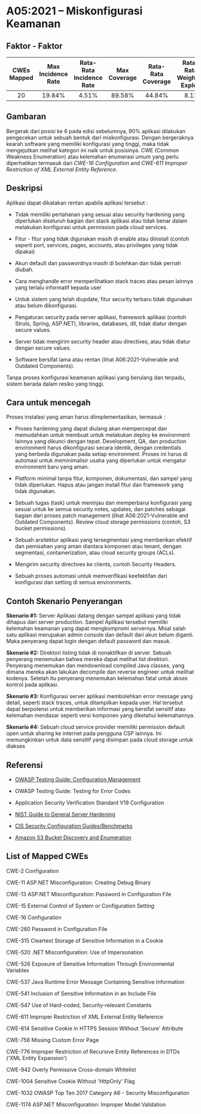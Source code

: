 # A05:2021 – Miskonfigurasi Keamanan

## Faktor - Faktor

| CWEs Mapped | Max Incidence Rate | Rata-Rata Incidence Rate | Max Coverage | Rata-Rata Coverage | Rata-Rata Weighted Exploit | Rata-Rata Weighted Impact | Total Kejadian | Total CVEs |
| :---------: | :----------------: | :----------------------: | :----------: | :----------------: | :------------------------: | :-----------------------: | :------------: | :--------: |
|     20      |       19.84%       |          4.51%           |    89.58%    |       44.84%       |            8.12            |           6.56            |    208,387     |    789     |

## Gambaran

Bergerak dari posisi ke 6 pada edisi sebelumnya, 90% aplikasi dilakukan pengecekan untuk sebuah bentuk dari miskonfigurasi. Dengan bergeraknya kearah software yang memiliki konfigurasi yang tinggi, maka tidak mengejutkan melihat kategori ini naik untuk posisinya. CWE (Common Weakness Enumeration) atau kelemahan enumerasi umum yang perlu diperhatikan termasuk dari _CWE-16 Configuration_ and _CWE-611 Improper Restriction of XML External Entity Reference_.

## Deskripsi

Aplikasi dapat dikatakan rentan apabila aplikasi tersebut :

- Tidak memiliki pertahanan yang sesuai atau security hardening yang diperlukan diseluruh bagian dari stack aplikasi atau tidak benar dalam melakukan konfigurasi untuk permission pada cloud services.

- Fitur - fitur yang tidak digunakan masih di enable atau diinstall (contoh seperti port, services, pages, accounts, atau privileges yang tidak dipakai)

- Akun default dan passwordnya masih di bolehkan dan tidak pernah diubah.

- Cara menghandle error memperlihatkan stack traces atau pesan lainnya yang terlalu informatif kepada user

- Untuk sistem yang telah diupdate, fitur security terbaru tidak digunakan atau belum dikonfigurasi.

- Pengaturan security pada server aplikasi, framework aplikasi (contoh Struts, Spring, ASP.NET), libraries, databases, dll, tidak diatur dengan secure values.

- Server tidak mengirim security header atau directives, atau tidak diatur dengan secure values.

- Software bersifat lama atau rentan (lihat A06:2021-Vulnerable
  and Outdated Components).

Tanpa proses konfigurasi keamanan aplikasi yang berulang dan terpadu, sistem berada dalam resiko yang tinggi.

## Cara untuk mencegah

Proses instalasi yang aman harus diimplementasikan, termasuk :

- Proses hardening yang dapat diulang akan mempercepat dan memudahkan untuk membuat untuk melakukan deploy ke environment lainnya yang dikunci dengan tepat. Development, QA, dan production environment harus dikonfigurasi secara identik, dengan credentials yang berbeda digunakan pada setiap environment. Proses ini harus di automasi untuk meminimalisir usaha yang diperlukan untuk mengatur environment baru yang aman.

- Platform minimal tanpa fitur, komponen, dokumentasi, dan sampel yang tidak diperlukan. Hapus atau jangan install fitur dan framework yang tidak digunakan.

- Sebuah tugas (task) untuk meninjau dan memperbarui konfigurasi yang sesuai untuk ke semua security notes, updates, dan patches sebagai bagian dari proses patch management (lihat A06:2021-Vulnerable and Outdated Components). Review cloud storage permissions (contoh, S3 bucket permissions).

- Sebuah arsitektur aplikasi yang tersegmentasi yang memberikan efektif dan pemisahan yang aman diantara komponen atau tenant, dengan segmentasi, containerization, atau cloud security groups (ACLs).

- Mengirim security directives ke clients, contoh Security Headers.

- Sebuah proses automasi untuk memverifikasi keefektifan dari konfigurasi dan setting di semua environments.

## Contoh Skenario Penyerangan

**Skenario #1:** Server Aplikasi datang dengan sampel aplikasi yang tidak dihapus dari server production. Sampel Aplikasi tersebut memiliki kelemahan keamanan yang dapat mengkompromi servernya. Misal salah satu aplikasi merupakan admin console dan default dari akun belum diganti. Maka penyerang dapat login dengan default password dan masuk.

**Skenario #2:** Direktori listing tidak di nonaktifkan di server. Sebuah penyerang menemukan bahwa mereka dapat melihat list direktori. Penyerang menemukan dan mendownload compiled Java classes, yang dimana mereka akan lakukan decompile dan reverse engineer untuk melihat kodenya. Setelah itu penyerang menemukan kelemahan fatal untuk akses kontrol pada aplikasi.

**Skenario #3:** Konfigurasi server aplikasi membolehkan error message yang detail, seperti stack traces, untuk ditampilkan kepada user. Hal tersebut dapat berpotensi untuk memberikan informasi yang bersifat sensitif atau kelemahan mendasar seperti versi komponen yang diketahui kelemahannya.

**Skenario #4:** Sebuah cloud service provider memiliki permission default open untuk sharing ke internet pada pengguna CSP lainnya. Ini memungkinkan untuk data sensitif yang disimpan pada cloud storage untuk diakses

## Referensi

- [OWASP Testing Guide: Configuration
  Management](https://owasp.org/www-project-web-security-testing-guide/latest/4-Web_Application_Security_Testing/02-Configuration_and_Deployment_Management_Testing/README)

- OWASP Testing Guide: Testing for Error Codes

- Application Security Verification Standard V19 Configuration

- [NIST Guide to General Server
  Hardening](https://csrc.nist.gov/publications/detail/sp/800-123/final)

- [CIS Security Configuration
  Guides/Benchmarks](https://www.cisecurity.org/cis-benchmarks/)

- [Amazon S3 Bucket Discovery and
  Enumeration](https://blog.websecurify.com/2017/10/aws-s3-bucket-discovery.html)

## List of Mapped CWEs

CWE-2 Configuration

CWE-11 ASP.NET Misconfiguration: Creating Debug Binary

CWE-13 ASP.NET Misconfiguration: Password in Configuration File

CWE-15 External Control of System or Configuration Setting

CWE-16 Configuration

CWE-260 Password in Configuration File

CWE-315 Cleartext Storage of Sensitive Information in a Cookie

CWE-520 .NET Misconfiguration: Use of Impersonation

CWE-526 Exposure of Sensitive Information Through Environmental
Variables

CWE-537 Java Runtime Error Message Containing Sensitive Information

CWE-541 Inclusion of Sensitive Information in an Include File

CWE-547 Use of Hard-coded, Security-relevant Constants

CWE-611 Improper Restriction of XML External Entity Reference

CWE-614 Sensitive Cookie in HTTPS Session Without 'Secure' Attribute

CWE-756 Missing Custom Error Page

CWE-776 Improper Restriction of Recursive Entity References in DTDs
('XML Entity Expansion')

CWE-942 Overly Permissive Cross-domain Whitelist

CWE-1004 Sensitive Cookie Without 'HttpOnly' Flag

CWE-1032 OWASP Top Ten 2017 Category A6 - Security Misconfiguration

CWE-1174 ASP.NET Misconfiguration: Improper Model Validation
